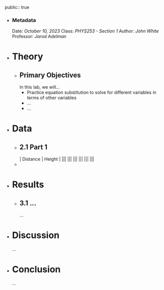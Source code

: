 public:: true

- ### Metadata
  Date: *October 10, 2023*
  Class: *PHYS253 - Section 1*
  Author: *John White*
  Professor: *Jarod Adelman*
- # Theory
	- ## Primary Objectives
	  In this lab, we will...
	  * Practice equation substitution to solve for different variables in terms of other variables
	  * ...
	  * ...
- # Data
	- ## 2.1 Part 1
	  | Distance | Height |
	  |||
	  |||
	  |||
	  |||
	  |||
	  |||
	-
- # Results
	- ## 3.1 ...
	  ...
- # Discussion
  ...
- # Conclusion
  ...